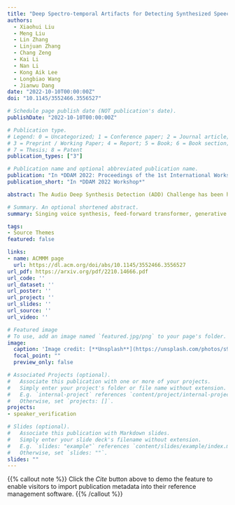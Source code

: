 ```yaml
---
title: "Deep Spectro-temporal Artifacts for Detecting Synthesized Speech"
authors:
  - Xiaohui Liu
  - Meng Liu
  - Lin Zhang
  - Linjuan Zhang
  - Chang Zeng
  - Kai Li
  - Nan Li
  - Kong Aik Lee
  - Longbiao Wang
  - Jianwu Dang
date: "2022-10-10T00:00:00Z"
doi: "10.1145/3552466.3556527"

# Schedule page publish date (NOT publication's date).
publishDate: "2022-10-10T00:00:00Z"

# Publication type.
# Legend: 0 = Uncategorized; 1 = Conference paper; 2 = Journal article;
# 3 = Preprint / Working Paper; 4 = Report; 5 = Book; 6 = Book section;
# 7 = Thesis; 8 = Patent
publication_types: ["3"]

# Publication name and optional abbreviated publication name.
publication: "In *DDAM 2022: Proceedings of the 1st International Workshop on Deepfake Detection for Audio Multimedia*"
publication_short: "In *DDAM 2022 Workshop*"

abstract: The Audio Deep Synthesis Detection (ADD) Challenge has been held to detect generated human-like speech. With our submitted system, this paper provides an overall assessment of track 1 (Low-quality Fake Audio Detection) and track 2 (Partially Fake Audio Detection). In this paper, spectro-temporal artifacts were detected using raw temporal signals, spectral features, as well as deep embedding features. To address track 1, low-quality data augmentation, domain adaptation via finetuning, and various complementary feature information fusion were aggregated in our system. Furthermore, we analyzed the clustering characteristics of subsystems with different features by visualization method and explained the effectiveness of our proposed greedy fusion strategy. As for track 2, frame transition and smoothing were detected using self-supervised learning structure to capture the manipulation of PF attacks in the time domain. We ranked 4th and 5th in track 1 and track 2, respectively.

# Summary. An optional shortened abstract.
summary: Singing voice synthesis, feed-forward transformer, generative adversarial network.

tags:
- Source Themes
featured: false

links:
- name: ACMMM page
  url: https://dl.acm.org/doi/abs/10.1145/3552466.3556527
url_pdf: https://arxiv.org/pdf/2210.14666.pdf
url_code: ''
url_dataset: ''
url_poster: ''
url_project: ''
url_slides: ''
url_source: ''
url_video: ''

# Featured image
# To use, add an image named `featured.jpg/png` to your page's folder. 
image:
  caption: 'Image credit: [**Unsplash**](https://unsplash.com/photos/s9CC2SKySJM)'
  focal_point: ""
  preview_only: false

# Associated Projects (optional).
#   Associate this publication with one or more of your projects.
#   Simply enter your project's folder or file name without extension.
#   E.g. `internal-project` references `content/project/internal-project/index.md`.
#   Otherwise, set `projects: []`.
projects:
- speaker_verification

# Slides (optional).
#   Associate this publication with Markdown slides.
#   Simply enter your slide deck's filename without extension.
#   E.g. `slides: "example"` references `content/slides/example/index.md`.
#   Otherwise, set `slides: ""`.
slides: ""
---
```


{{% callout note %}}
Click the _Cite_ button above to demo the feature to enable visitors to import publication metadata into their reference management software.
{{% /callout %}}

<!-- Supplementary notes can be added here, including [code, math, and images](https://wowchemy.com/docs/writing-markdown-latex/). -->
